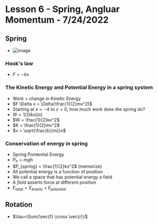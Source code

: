 # Lesson 6 - Spring, Angluar Momentum - 7/24/2022

## Spring
* ![image](https://user-images.githubusercontent.com/71202720/180651166-d5da4904-95db-4582-9fd8-6df9080ec255.png)
### Hook's law
* $F = -kx$
### The Kinetic Energy and Potential Energy in a spring system
* Work = change in Kinetic Energy
* $F \Delta x = \Delta(\frac{1}{2}mv^2)$
* Starting at $x=-4$ to $x=0$, how much work does the spring do?
* $W=1/2 (kx) (x)$
* $W = \frac{1}{2}kx^2$
* $K = \frac{1}{2}mv^2$
* $v = \sqrt{\frac{k}{m}}x$
### Conservation of energy in spring
* Spring Pontential Energy
* $P_{h} = mgh$
* $P_{spring} = \frac{1}{2}kx^2$  (memorize)
* All potential energy is a function of position
* We call a space that has potential energy a field
* A *field* asserts force at different position
* $E_{total} = E_{kinetic} + E_{potential}$

## Rotation
* $\tau=\Sum{\vec{f} \cross \vec{r}}$
